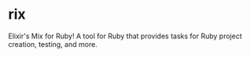 # rix

Elixir's Mix for Ruby! A tool for Ruby that provides tasks for Ruby project creation, testing, and more.
